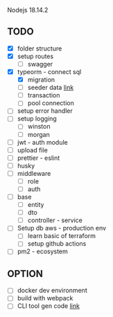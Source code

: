 Nodejs 18.14.2

## TODO

- [x] folder structure
- [x] setup routes
  - [ ] swagger
- [x] typeorm - connect sql
  - [x] migration
  - [ ] seeder data [link](https://github.com/bymi15/express-typeorm-rest-boilerplate/blob/main/commands/seed.ts)
  - [ ] transaction
  - [ ] pool connection
- [ ] setup error handler
- [ ] setup logging
  - [ ] winston
  - [ ] morgan
- [ ] jwt - auth module
- [ ] upload file
- [ ] prettier - eslint
- [ ] husky
- [ ] middleware
  - [ ] role
  - [ ] auth
- [ ] base
  - [ ] entity
  - [ ] dto
  - [ ] controller - service
- [ ] Setup db aws - production env
  - [ ] learn basic of terraform
  - [ ] setup github actions
- [ ] pm2 - ecosystem

## OPTION

- [ ] docker dev environment
- [ ] build with webpack
- [ ] CLI tool gen code [link](https://github.com/bymi15/express-typeorm-rest-boilerplate/blob/main/commands/lib/Generator.ts)
